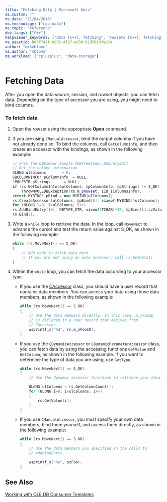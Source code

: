 ```yaml
---
title: "Fetching Data | Microsoft Docs"
ms.custom: ""
ms.date: "11/04/2016"
ms.technology: ["cpp-data"]
ms.topic: "reference"
dev_langs: ["C++"]
helpviewer_keywords: ["data [C++], fetching", "rowsets [C++], fetching", "fetching", "OLE DB consumer templates [C++], fetching data"]
ms.assetid: b07f747f-9855-4f27-a03d-b1d5b10fa284
author: "mikeblome"
ms.author: "mblome"
ms.workload: ["cplusplus", "data-storage"]
---
```

# Fetching Data

After you open the data source, session, and rowset objects, you can fetch data. Depending on the type of accessor you are using, you might need to bind columns.

### To fetch data

1. Open the rowset using the appropriate **Open** command.

1. If you are using `CManualAccessor`, bind the output columns if you have not already done so. To bind the columns, call `GetColumnInfo`, and then create an accessor with the bindings, as shown in the following example:

    ```cpp
    // From the DBViewer Sample CDBTreeView::OnQueryEdit
    // Get the column information
    ULONG ulColumns       = 0;
    DBCOLUMNINFO* pColumnInfo  = NULL;
    LPOLESTR pStrings      = NULL;
    if (rs.GetColumnInfo(&ulColumns, &pColumnInfo, &pStrings) != S_OK)
        ThrowMyOLEDBException(rs.m_pRowset, IID_IColumnsInfo);
    struct MYBIND* pBind = new MYBIND[ulColumns];
    rs.CreateAccessor(ulColumns, &pBind[0], sizeof(MYBIND)*ulColumns);
    for (ULONG l=0; l<ulColumns; l++)
    rs.AddBindEntry(l+1, DBTYPE_STR, sizeof(TCHAR)*40, &pBind[l].szValue, NULL, &pBind[l].dwStatus);
    rs.Bind();
    ```

1. Write a `while` loop to retrieve the data. In the loop, call `MoveNext` to advance the cursor and test the return value against S_OK, as shown in the following example:

    ```cpp
    while (rs.MoveNext() == S_OK)
    {
        // Add code to fetch data here
        // If you are not using an auto accessor, call rs.GetData()
    }
    ```

1. Within the `while` loop, you can fetch the data according to your accessor type.

   - If you use the [CAccessor](../../data/oledb/caccessor-class.md) class, you should have a user record that contains data members. You can access your data using those data members, as shown in the following example:

        ```cpp
        while (rs.MoveNext() == S_OK)
        {
            // Use the data members directly. In this case, m_nFooID
            // is declared in a user record that derives from
            // CAccessor
            wsprintf_s("%d", rs.m_nFooID);
        }
        ```

   - If you use the `CDynamicAccessor` or `CDynamicParameterAccessor` class, you can fetch data by using the accessing functions `GetValue` and `GetColumn`, as shown in the following example. If you want to determine the type of data you are using, use `GetType`.

        ```cpp
        while (rs.MoveNext() == S_OK)
        {
            // Use the dynamic accessor functions to retrieve your data.

            ULONG ulColumns = rs.GetColumnCount();
            for (ULONG i=0; i<ulColumns; i++)
            {
                rs.GetValue(i);
            }
        }
        ```

   - If you use `CManualAccessor`, you must specify your own data members, bind them yourself, and access them directly, as shown in the following example:

        ```cpp
        while (rs.MoveNext() == S_OK)
        {
            // Use the data members you specified in the calls to
            // AddBindEntry.

            wsprintf_s("%s", szFoo);
        }
        ```

## See Also

[Working with OLE DB Consumer Templates](../../data/oledb/working-with-ole-db-consumer-templates.md)
